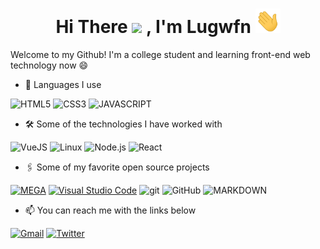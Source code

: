 <h1 align="Center">  Hi There <img src="https://media.giphy.com/media/WUlplcMpOCEmTGBtBW/giphy.gif" width="40px"> , I'm Lugwfn <img src="https://raw.githubusercontent.com/ABSphreak/ABSphreak/master/gifs/Hi.gif" width="40px" /> </h1>

Welcome to my Github! I'm a college student and learning front-end web technology now 😄

- 💬 Languages I use

![HTML5](https://img.shields.io/badge/html5%20-%23E34F26.svg?&style=for-the-badge&logo=html5&logoColor=white)
![CSS3](https://img.shields.io/badge/css3%20-%231572B6.svg?&style=for-the-badge&logo=css3&logoColor=white)
![JAVASCRIPT](https://img.shields.io/badge/javascript-%23F7DF1E.svg?&style=for-the-badge&logo=javascript&logoColor=black&labelColor=black)

- 🛠 Some of the technologies I have worked with

![VueJS](https://img.shields.io/badge/vuejs%20-%2335495e.svg?&style=for-the-badge&logo=vue.js&logoColor=%234FC08D)
![Linux](https://img.shields.io/badge/-Linux-7b7c7b?style=for-the-badge&logo=linux&logoColor=FCC624)
![Node.js](https://img.shields.io/badge/-Node.js-759f62?style=for-the-badge&logo=node.js&logoColor=339933)
![React](https://img.shields.io/badge/-React-212121?style=for-the-badge&logo=React&logoColor=61DAFB)

- 🖇 Some of my favorite open source projects

[![MEGA](https://img.shields.io/badge/-MEGA-d9272e?style=for-the-badge&logo=mega&logoColor=white)](ttps://github.com/meganz/)
[![Visual Studio Code](https://img.shields.io/badge/-VSCode-444444?style=for-the-badge&logo=visual-studio-code&logoColor=007ACC)](https://github.com/microsoft/vscode)
![git](https://img.shields.io/badge/git%20-%23F05033.svg?&style=for-the-badge&logo=git&logoColor=white)
![GitHub](https://img.shields.io/badge/github%20-25292d?&style=for-the-badge&logo=github&logoColor=white)
![MARKDOWN](https://img.shields.io/badge/markdown-%23000000.svg?&style=for-the-badge&logo=markdown&logoColor=white)


- 📫 You can reach me with the links below

[![Gmail](https://img.shields.io/badge/-GMAIL-D14836?style=for-the-badge&logo=gmail&logoColor=white)](mailto:zmanslost@gmail.com)
[![Twitter](https://img.shields.io/badge/-TWITTER-4d9feb?style=for-the-badge&logo=twitter&logoColor=white)](https://twitter.com/CuitainL)


